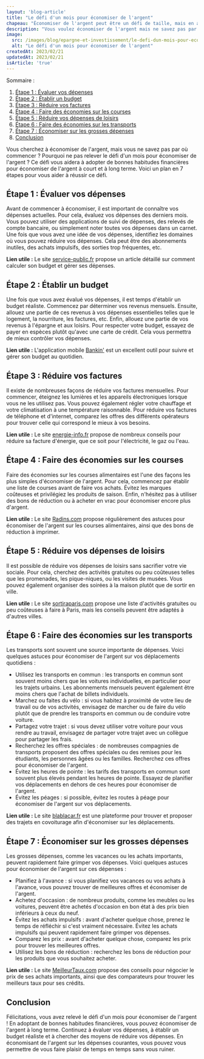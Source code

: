 ```yaml
---
layout: 'blog-article'
title: "Le défi d'un mois pour économiser de l'argent"
chapeau: "Économiser de l'argent peut être un défi de taille, mais en adoptant de bonnes habitudes financières, cela devient tout à fait réalisable. Dans cet article, nous vous proposons un défi d'un mois pour économiser de l'argent en suivant sept étapes essentielles."
description: "Vous voulez économiser de l'argent mais ne savez pas par où commencer ? Découvrez notre défi d'un mois pour adopter de bonnes habitudes financières. Suivez nos sept étapes pour évaluer vos dépenses, établir un budget, réduire vos factures, faire des économies sur les courses, les loisirs et les transports, ainsi que sur les grosses dépenses. Des astuces pratiques et des liens utiles en français vous aideront à atteindre vos objectifs financiers."
image:
  src: /images/blog/epargne-et-investissement/le-defi-dun-mois-pour-economiser-de-largent.png
  alt: "Le défi d'un mois pour économiser de l'argent"
createdAt: 2023/02/21
updatedAt: 2023/02/21
isArticle: 'true'
---
```


<div class="mt-4 rounded-md bg-gray-100 p-4">
Sommaire :

<ol class="flex flex-col">
    <li><a href="#étape-1-évaluer-vos-dépenses" title="Étape 1 : Évaluer vos dépenses">Étape 1 : Évaluer vos dépenses</a></li>
    <li><a href="#étape-2-établir-un-budget" title="Étape 2 : Établir un budget">Étape 2 : Établir un budget</a></li>
    <li><a href="#étape-3-réduire-vos-factures" title="Étape 3 : Réduire vos factures">Étape 3 : Réduire vos factures</a></li>
    <li><a href="#étape-4-faire-des-économies-sur-les-courses" title="Étape 4 : Faire des économies sur les courses">Étape 4 : Faire des économies sur les courses</a></li>
    <li><a href="#étape-5-réduire-vos-dépenses-de-loisirs" title="Étape 5 : Réduire vos dépenses de loisirs">Étape 5 : Réduire vos dépenses de loisirs</a></li>
    <li><a href="#étape-6-faire-des-économies-sur-les-transports" title="Étape 6 : Faire des économies sur les transports">Étape 6 : Faire des économies sur les transports</a></li>
    <li><a href="#étape-7-économiser-sur-les-grosses-dépenses" title="Étape 7 : Économiser sur les grosses dépenses">Étape 7 : Économiser sur les grosses dépenses</a></li>
    <li><a href="#conclusion" title="Conclusion">Conclusion</a></li>
</ol>
</div>

Vous cherchez à économiser de l'argent, mais vous ne savez pas par où commencer ? Pourquoi ne pas relever le défi d'un
mois pour économiser de l'argent ? Ce défi vous aidera à adopter de bonnes habitudes financières pour économiser de
l'argent à court et à long terme. Voici un plan en 7 étapes pour vous aider à réussir ce défi.

## Étape 1 : Évaluer vos dépenses

Avant de commencer à économiser, il est important de connaître vos dépenses actuelles. Pour cela, évaluez vos dépenses
des derniers mois. Vous pouvez utiliser des applications de suivi de dépenses, des relevés de compte bancaire, ou
simplement noter toutes vos dépenses dans un carnet. Une fois que vous avez une idée de vos dépenses, identifiez les
domaines où vous pouvez réduire vos dépenses. Cela peut être des abonnements inutiles, des achats impulsifs, des sorties
trop fréquentes, etc.

**Lien utile :** Le site <a href="https://service-public.fr" title="service-public.fr" target="_blank">service-public.fr</a> propose un article détaillé sur comment calculer son budget et gérer ses dépenses.

## Étape 2 : Établir un budget

Une fois que vous avez évalué vos dépenses, il est temps d'établir un budget réaliste. Commencez par déterminer vos
revenus mensuels. Ensuite, allouez une partie de ces revenus à vos dépenses essentielles telles que le logement, la
nourriture, les factures, etc. Enfin, allouez une partie de vos revenus à l'épargne et aux loisirs. Pour respecter votre
budget, essayez de payer en espèces plutôt qu'avec une carte de crédit. Cela vous permettra de mieux contrôler vos
dépenses.

**Lien utile :** L'application mobile <a href="https://bankin.com" title="Bankin'" target="_blank">Bankin'</a> est un excellent outil pour suivre et gérer son budget au quotidien.

## Étape 3 : Réduire vos factures

Il existe de nombreuses façons de réduire vos factures mensuelles. Pour commencer, éteignez les lumières et les
appareils électroniques lorsque vous ne les utilisez pas. Vous pouvez également régler votre chauffage et votre
climatisation à une température raisonnable. Pour réduire vos factures de téléphone et d'internet, comparez les offres
des différents opérateurs pour trouver celle qui correspond le mieux à vos besoins.

**Lien utile :** Le site <a href="https://www.energie-info.fr" title="energie-info.fr" target="_blank">energie-info.fr</a> propose de nombreux conseils pour réduire sa facture d'énergie, que ce soit pour l'électricité, le gaz ou l'eau.

## Étape 4 : Faire des économies sur les courses

Faire des économies sur les courses alimentaires est l'une des façons les plus simples d'économiser de l'argent. Pour
cela, commencez par établir une liste de courses avant de faire vos achats. Évitez les marques coûteuses et privilégiez
les produits de saison. Enfin, n'hésitez pas à utiliser des bons de réduction ou à acheter en vrac pour économiser
encore plus d'argent.

**Lien utile :** Le site <a href="https://www.radins.com" target="_blank" title="radins.com">Radins.com</a> propose régulièrement des astuces pour économiser de l'argent sur les courses alimentaires, ainsi que des bons de réduction à imprimer.

## Étape 5 : Réduire vos dépenses de loisirs

Il est possible de réduire vos dépenses de loisirs sans sacrifier votre vie sociale. Pour cela, cherchez des activités
gratuites ou peu coûteuses telles que les promenades, les pique-niques, ou les visites de musées. Vous pouvez également
organiser des soirées à la maison plutôt que de sortir en ville.

**Lien utile :** Le site <a href="https://www.sortiraparis.com" target="_blank" title="sortiraparis.com">sortiraparis.com</a> propose une liste d'activités gratuites ou peu coûteuses à faire à Paris, mais les conseils peuvent être adaptés à d'autres villes.

## Étape 6 : Faire des économies sur les transports

Les transports sont souvent une source importante de dépenses. Voici quelques astuces pour économiser de l'argent sur
vos déplacements quotidiens :

- Utilisez les transports en commun : les transports en commun sont souvent moins chers que les voitures individuelles,
  en particulier pour les trajets urbains. Les abonnements mensuels peuvent également être moins chers que l'achat de
  billets individuels.
- Marchez ou faites du vélo : si vous habitez à proximité de votre lieu de travail ou de vos activités, envisagez de
  marcher ou de faire du vélo plutôt que de prendre les transports en commun ou de conduire votre voiture.
- Partagez votre trajet : si vous devez utiliser votre voiture pour vous rendre au travail, envisagez de partager votre
  trajet avec un collègue pour partager les frais.
- Recherchez les offres spéciales : de nombreuses compagnies de transports proposent des offres spéciales ou des remises
  pour les étudiants, les personnes âgées ou les familles. Recherchez ces offres pour économiser de l'argent.
- Évitez les heures de pointe : les tarifs des transports en commun sont souvent plus élevés pendant les heures de
  pointe. Essayez de planifier vos déplacements en dehors de ces heures pour économiser de l'argent.
- Évitez les péages : si possible, évitez les routes à péage pour économiser de l'argent sur vos déplacements.

**Lien utile :** Le site <a href="https://www.blablacar.fr" title="blablacar.fr" target="_blank">blablacar.fr</a> est une plateforme pour trouver et proposer des trajets en covoiturage afin d'économiser sur les déplacements.

## Étape 7 : Économiser sur les grosses dépenses

Les grosses dépenses, comme les vacances ou les achats importants, peuvent rapidement faire grimper vos dépenses. Voici
quelques astuces pour économiser de l'argent sur ces dépenses :

- Planifiez à l'avance : si vous planifiez vos vacances ou vos achats à l'avance, vous pouvez trouver de meilleures
  offres et économiser de l'argent.
- Achetez d'occasion : de nombreux produits, comme les meubles ou les voitures, peuvent être achetés d'occasion en bon
  état à des prix bien inférieurs à ceux du neuf.
- Évitez les achats impulsifs : avant d'acheter quelque chose, prenez le temps de réfléchir si c'est vraiment
  nécessaire. Évitez les achats impulsifs qui peuvent rapidement faire grimper vos dépenses.
- Comparez les prix : avant d'acheter quelque chose, comparez les prix pour trouver les meilleures offres.
- Utilisez les bons de réduction : recherchez les bons de réduction pour les produits que vous souhaitez acheter.

**Lien utile :** Le site <a href="https://www.meilleurtaux.com" title="MeilleurTaux.com" taget="_blank">MeilleurTaux.com</a> propose des conseils pour négocier le prix de ses achats importants, ainsi que des comparateurs pour trouver les meilleurs taux pour ses crédits.

## Conclusion

Félicitations, vous avez relevé le défi d'un mois pour économiser de l'argent ! En adoptant de bonnes habitudes
financières, vous pouvez économiser de l'argent à long terme. Continuez à évaluer vos dépenses, à établir un budget
réaliste et à chercher des moyens de réduire vos dépenses. En économisant de l'argent sur les dépenses courantes, vous
pouvez vous permettre de vous faire plaisir de temps en temps sans vous ruiner.
